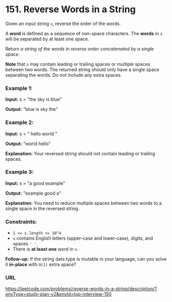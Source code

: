 # 151. Reverse Words in a String

Given an input string `s`, reverse the order of the words.

A __word__ is defined as a sequence of non-space characters. The __words__ in `s` will be separated by at least one space.

Return _a string of the words in reverse order concatenated by a single space_.

__Note__ that `s` may contain leading or trailing spaces or multiple spaces between two words. The returned string should only have a single space separating the words. Do not include any extra spaces.


### Example 1:

**Input:** s = "the sky is blue"

**Output:** "blue is sky the"

### Example 2:

**Input:** s = "  hello world  "

**Output:** "world hello"

**Explanation:** Your reversed string should not contain leading or trailing spaces.

### Example 3:

**Input:** s = "a good   example"

**Output:** "example good a"

**Explanation:** You need to reduce multiple spaces between two words to a single space in the reversed string.


### Constraints:

- `1 <= s.length <= 10^4`
- `s` contains English letters (upper-case and lower-case), digits, and spaces `' '`.
- There is __at least one__ word in `s`.
 

__Follow-up:__ If the string data type is mutable in your language, can you solve it __in-place__ with `O(1)` extra space?


### URL

https://leetcode.com/problems/reverse-words-in-a-string/description/?envType=study-plan-v2&envId=top-interview-150
